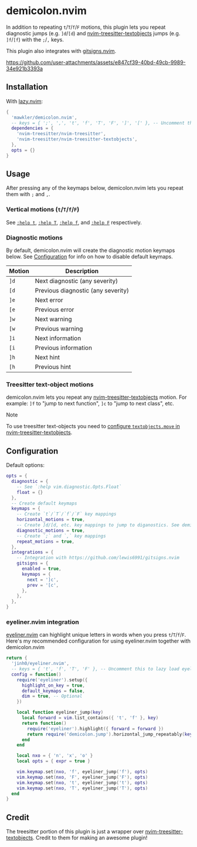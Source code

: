 # demicolon.nvim

In addition to repeating `t`/`T`/`f`/`F` motions, this plugin lets you repeat diagnostic jumps (e.g. `]d`/`[d`) and [nvim-treesitter-textobjects](https://github.com/nvim-treesitter/nvim-treesitter-textobjects?tab=readme-ov-file#text-objects-move) jumps (e.g. `]f`/`[f`) with the `;`/`,` keys.

This plugin also integrates with [gitsigns.nvim](https://github.com/lewis6991/gitsigns.nvim).

https://github.com/user-attachments/assets/e847cf39-40bd-49cb-9989-34e921b3393a

## Installation

With [lazy.nvim](https://github.com/folke/lazy.nvim):

```lua
{
  'mawkler/demicolon.nvim',
  -- keys = { ';', ',', 't', 'f', 'T', 'F', ']', '[' }, -- Uncomment this to lazy load
  dependencies = {
    'nvim-treesitter/nvim-treesitter',
    'nvim-treesitter/nvim-treesitter-textobjects',
  },
  opts = {}
}
```

## Usage

After pressing any of the keymaps below, demicolon.nvim lets you repeat them with `;` and `,`.

### Vertical motions (`t`/`T`/`f`/`F`)

See [`:help t`](https://neovim.io/doc/user/motion.html#t), [`:help T`](https://neovim.io/doc/user/motion.html#T), [`:help f`](https://neovim.io/doc/user/motion.html#f), and [`:help F`](https://neovim.io/doc/user/motion.html#F) respectively.

### Diagnostic motions

By default, demicolon.nvim will create the diagnostic motion keymaps below. See [Configuration](#Configuration) for info on how to disable default keymaps.

| Motion | Description                        |
| ------ | ---------------------------------- |
| `]d`   | Next diagnostic (any severity)     |
| `[d`   | Previous diagnostic (any severity) |
| `]e`   | Next error                         |
| `[e`   | Previous error                     |
| `]w`   | Next warning                       |
| `[w`   | Previous warning                   |
| `]i`   | Next information                   |
| `[i`   | Previous information               |
| `]h`   | Next hint                          |
| `[h`   | Previous hint                      |

### Treesitter text-object motions

demicolon.nvim lets you repeat any [nvim-treesitter-textobjects](https://github.com/nvim-treesitter/nvim-treesitter-textobjects?tab=readme-ov-file#text-objects-move) motion. For example: `]f` to "jump to next function", `]c` to "jump to next class", etc.

> [!NOTE]
> To use treesitter text-objects you need to [configure `textobjects.move` in nvim-treesitter-textobjects](https://github.com/nvim-treesitter/nvim-treesitter-textobjects?tab=readme-ov-file#text-objects-move).

## Configuration

Default options:

```lua
opts = {
  diagnostic = {
    -- See `:help vim.diagnostic.Opts.Float`
    float = {}
  },
  -- Create default keymaps
  keymaps = {
    -- Create `t`/`T`/`f`/`F` key mappings
    horizontal_motions = true,
    -- Create ]d/[d, etc. key mappings to jump to diganostics. See demicolon.keymaps.create_default_diagnostic_keymaps
    diagnostic_motions = true,
    -- Create `;` and `,` key mappings
    repeat_motions = true,
  },
  integrations = {
    -- Integration with https://github.com/lewis6991/gitsigns.nvim
    gitsigns = {
      enabled = true,
      keymaps = {
        next = ']c',
        prev = '[c',
      },
    },
  },
}
```

### eyeliner.nvim integration

[eyeliner.nvim](https://github.com/jinh0/eyeliner.nvim) can highlight unique letters in words when you press `t`/`T`/`f`/`F`. Here's my recommended configuration for using eyeliner.nvim together with demicolon.nvim

```lua
return {
  'jinh0/eyeliner.nvim',
  -- keys = { 't', 'f', 'T', 'F' }, -- Uncomment this to lazy load eyeliner.nvim
  config = function()
    require('eyeliner').setup({
      highlight_on_key = true,
      default_keymaps = false,
      dim = true, -- Optional
    })

    local function eyeliner_jump(key)
      local forward = vim.list_contains({ 't', 'f' }, key)
      return function()
        require('eyeliner').highlight({ forward = forward })
        return require('demicolon.jump').horizontal_jump_repeatably(key)()
      end
    end

    local nxo = { 'n', 'x', 'o' }
    local opts = { expr = true }

    vim.keymap.set(nxo, 'f', eyeliner_jump('f'), opts)
    vim.keymap.set(nxo, 'F', eyeliner_jump('F'), opts)
    vim.keymap.set(nxo, 't', eyeliner_jump('t'), opts)
    vim.keymap.set(nxo, 'T', eyeliner_jump('T'), opts)
  end
}
```

## Credit

The treesitter portion of this plugin is just a wrapper over [nvim-treesitter-textobjects](https://github.com/nvim-treesitter/nvim-treesitter-textobjects). Credit to them for making an awesome plugin!
